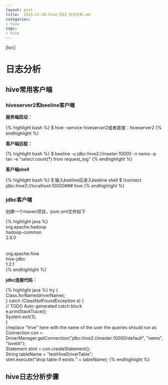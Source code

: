 ```yaml
---
layout: post
title:  2015-11-20-hive【五】日志分析.md
categories: 
- hive
tags: 
- hive
---
```

[toc]

# 日志分析
## hive常用客户端
### hiveserver2和beeline客户端

**服务端启动：**

{% highlight bash %}
$ hive –service hiveserver2或者直接：hiveserver2
{% endhighlight %}

**客户端远程：**

{% highlight bash %}
$ beeline -u jdbc:hive2://master:10000 -n nemo -p tan -e "select count(*) from request_log"
{% endhighlight %}

**客户端shell**

{% highlight bash %}
$ 输入beeline后进入beeline shell
$ !connect jdbc:hive2://localhost:10000### hive 
{% endhighlight %}

### jdbc客户端
创建一个maven项目，pom.xml文件如下

{% highlight java %}
<dependency>  
    <groupId>org.apache.hadoop</groupId>  
    <artifactId>hadoop-common</artifactId>  
    <version>2.6.0</version>  
</dependency>  
<dependency>  
    <groupId>org.apache.hive</groupId>  
    <artifactId>hive-jdbc</artifactId>  
    <version>1.2.1</version>  
</dependency> 
{% endhighlight %}

**jdbc连接代码：**

{% highlight java %}
 try {  
             Class.forName(driverName);  
        } catch (ClassNotFoundException e) {  
            // TODO Auto-generated catch block  
            e.printStackTrace();  
            System.exit(1);  
        }  
        //replace "hive" here with the name of the user the queries should run as  
        Connection con = DriverManager.getConnection("jdbc:hive2://master:10000/default", "nemo", "lovelili");  
        Statement stmt = con.createStatement();  
        String tableName = "testHiveDriverTable";  
        stmt.execute("drop table if exists " + tableName);
{% endhighlight %}


## hive日志分析步骤
### 
